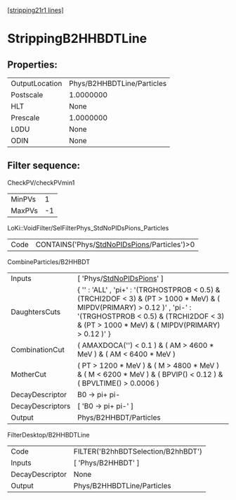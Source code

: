[[stripping21r1 lines]](./stripping21r1-index)

# StrippingB2HHBDTLine

## Properties:

|                |                            |
|----------------|----------------------------|
| OutputLocation | Phys/B2HHBDTLine/Particles |
| Postscale      | 1.0000000                  |
| HLT            | None                       |
| Prescale       | 1.0000000                  |
| L0DU           | None                       |
| ODIN           | None                       |

## Filter sequence:

CheckPV/checkPVmin1

|        |     |
|--------|-----|
| MinPVs | 1   |
| MaxPVs | -1  |

LoKi::VoidFilter/SelFilterPhys_StdNoPIDsPions_Particles

|      |                                                                                                |
|------|------------------------------------------------------------------------------------------------|
| Code | CONTAINS('Phys/[StdNoPIDsPions](./stripping21r1-commonparticles-stdnopidspions)/Particles')\>0 |

CombineParticles/B2HHBDT

|                  |                                                                                                                                                                                                                              |
|------------------|------------------------------------------------------------------------------------------------------------------------------------------------------------------------------------------------------------------------------|
| Inputs           | [ 'Phys/[StdNoPIDsPions](./stripping21r1-commonparticles-stdnopidspions)' ]                                                                                                                                                |
| DaughtersCuts    | { '' : 'ALL' , 'pi+' : '(TRGHOSTPROB \< 0.5) & (TRCHI2DOF \< 3) & (PT \> 1000 \* MeV) & ( MIPDV(PRIMARY) \> 0.12 )' , 'pi-' : '(TRGHOSTPROB \< 0.5) & (TRCHI2DOF \< 3) & (PT \> 1000 \* MeV) & ( MIPDV(PRIMARY) \> 0.12 )' } |
| CombinationCut   | ( AMAXDOCA('') \< 0.1 ) & ( AM \> 4600 \* MeV ) & ( AM \< 6400 \* MeV )                                                                                                                                                      |
| MotherCut        | ( PT \> 1200 \* MeV ) & ( M \> 4800 \* MeV ) & ( M \< 6200 \* MeV ) & ( BPVIP() \< 0.12 ) & ( BPVLTIME() \> 0.0006 )                                                                                                         |
| DecayDescriptor  | B0 -\> pi+ pi-                                                                                                                                                                                                               |
| DecayDescriptors | [ 'B0 -\> pi+ pi-' ]                                                                                                                                                                                                       |
| Output           | Phys/B2HHBDT/Particles                                                                                                                                                                                                       |

FilterDesktop/B2HHBDTLine

|                 |                                    |
|-----------------|------------------------------------|
| Code            | FILTER('B2hhBDTSelection/B2hhBDT') |
| Inputs          | [ 'Phys/B2HHBDT' ]               |
| DecayDescriptor | None                               |
| Output          | Phys/B2HHBDTLine/Particles         |
